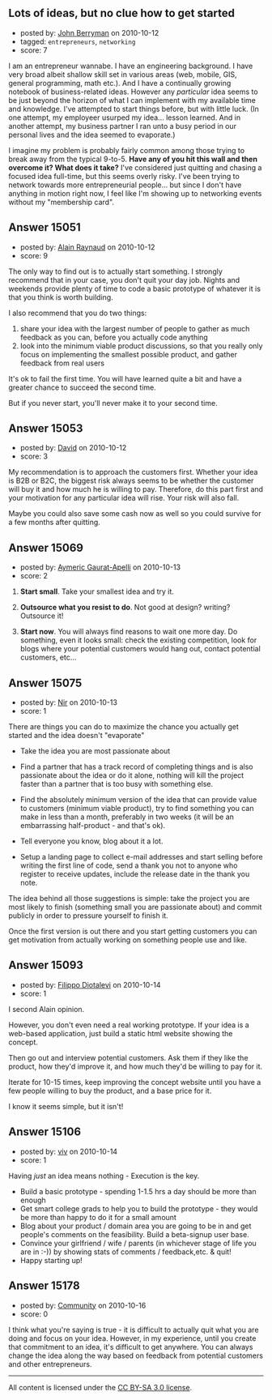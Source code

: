 ## Lots of ideas, but no clue how to get started

- posted by: [John Berryman](https://stackexchange.com/users/-1/4773-john-berryman) on 2010-10-12
- tagged: `entrepreneurs`, `networking`
- score: 7

I am an entrepreneur wannabe.  I have an engineering background.  I have very broad albeit shallow skill set in various areas (web, mobile, GIS, general programming, math etc.).  And I have a continually growing notebook of business-related ideas.  However any *particular* idea seems to be just beyond the horizon of what I can implement with my available time and knowledge.  I've attempted to start things before, but with little luck.  (In one attempt, my employeer usurped my idea... lesson learned.  And in another attempt, my business partner I ran unto a busy period in our personal lives and the idea seemed to evaporate.)

I imagine my problem is probably fairly common among those trying to break away from the typical 9-to-5.  **Have any of you hit this wall and then overcome it?  What does it take?**  I've considered just quitting and chasing a focused idea full-time, but this seems overly risky.  I've been trying to network towards more entrepreneurial people... but since I don't have anything in motion right now, I feel like I'm showing up to networking events without my "membership card".  


## Answer 15051

- posted by: [Alain Raynaud](https://stackexchange.com/users/-1/502-alain-raynaud) on 2010-10-12
- score: 9

The only way to find out is to actually start something. I strongly recommend that in your case, you don't quit your day job. Nights and weekends provide plenty of time to code a basic prototype of whatever it is that you think is worth building.

I also recommend that you do two things:

 1. share your idea with the largest number of people to gather as much feedback as you can, before you actually code anything
 2. look into the minimum viable product discussions, so that you really only focus on implementing the smallest possible product, and gather feedback from real users

It's ok to fail the first time. You will have learned quite a bit and have a greater chance to succeed the second time.

But if you never start, you'll never make it to your second time.




## Answer 15053

- posted by: [David](https://stackexchange.com/users/-1/2684-david) on 2010-10-12
- score: 3

My recommendation is to approach the customers first. Whether your idea is B2B or B2C, the biggest risk always seems to be whether the customer will buy it and how much he is willing to pay. Therefore, do this part first and your motivation for any particular idea will rise. Your risk will also fall.

Maybe you could also save some cash now as well so you could survive for a few months after quitting.


## Answer 15069

- posted by: [Aymeric Gaurat-Apelli](https://stackexchange.com/users/-1/4785-aymeric-gaurat-apelli) on 2010-10-13
- score: 2

1. **Start small**. Take your smallest idea and try it.

2. **Outsource what you resist to do**. Not good at design? writing? Outsource it!

3. **Start now**. You will always find reasons to wait one more day. Do something, even it looks small: check the existing competition, look for blogs where your potential customers would hang out, contact potential customers, etc...


## Answer 15075

- posted by: [Nir](https://stackexchange.com/users/-1/4237-nir) on 2010-10-13
- score: 1

There are things you can do to maximize the chance you actually get started and the idea doesn't "evaporate"

* Take the idea you are most passionate about

* Find a partner that has a track record of completing things and is also passionate about the idea or do it alone, nothing will kill the project faster than a partner that is too busy with something else.

* Find the absolutely minimum version of the idea that can provide value to customers (minimum viable product), try to find something you can make in less than a month, preferably in two weeks (it will be an embarrassing half-product - and that's ok).

* Tell everyone you know, blog about it a lot.

* Setup a landing page to collect e-mail addresses and start selling before writing the first line of code, send a thank you not to anyone who register to receive updates, include the release date in the thank you note.

The idea behind all those suggestions is simple: take the project you are most likely to finish (something small you are passionate about) and commit publicly in order to pressure yourself to finish it.

Once the first version is out there and you start getting customers you can get motivation from actually working on something people use and like.




## Answer 15093

- posted by: [Filippo Diotalevi](https://stackexchange.com/users/-1/4482-filippo-diotalevi) on 2010-10-14
- score: 1

I second Alain opinion.

However, you don't even need a real working prototype. If your idea is a web-based application, just build a static html website showing the concept.

Then go out and interview potential customers. Ask them if they like the product, how they'd improve it, and how much they'd be willing to pay for it.

Iterate for 10-15 times, keep improving the concept website until you have a few people willing to buy the product, and a base price for it.

I know it seems simple, but it isn't!


## Answer 15106

- posted by: [viv](https://stackexchange.com/users/-1/2665-viv) on 2010-10-14
- score: 1

Having *just* an idea means nothing - Execution is the key. 

 - Build a basic prototype - spending 1-1.5 hrs a day should be more than enough
 - Get smart college grads to help you to build the prototype - they would be more than happy  to do it for a small amount
 - Blog about your product / domain area you are going to be in and get people's comments on the feasibility. Build a beta-signup user base. 
 - Convince your girlfriend / wife / parents (in whichever stage of life you are in :-)) by showing stats of comments / feedback,etc. & quit!
 - Happy starting up!




## Answer 15178

- posted by: [Community](https://stackexchange.com/users/-1/-1-community) on 2010-10-16
- score: 0

I think what you're saying is true - it is difficult to actually quit what you are doing and focus on your idea. However, in my experience, until you create that commitment to an idea, it's difficult to get anywhere. You can always change the idea along the way based on feedback from potential customers and other entrepreneurs.






---

All content is licensed under the [CC BY-SA 3.0 license](https://creativecommons.org/licenses/by-sa/3.0/).

